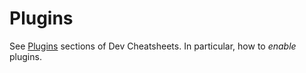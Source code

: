 # Plugins

See [Plugins](https://michaelcurrin.github.io/dev-cheatsheets/cheatsheets/jekyll/plugins/) sections of Dev Cheatsheets. In particular, how to _enable_ plugins.
